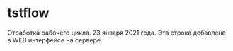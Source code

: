 # tstflow
Отработка рабочего цикла. 23 января 2021 года.
Эта строка добавленв в WEB интерфейсе на сервере.
